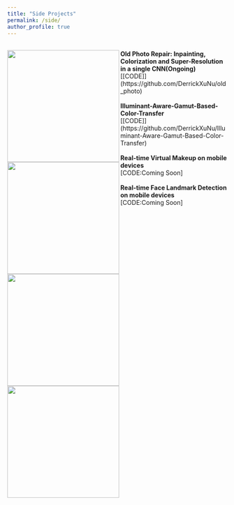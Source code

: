 ```yaml
---
title: "Side Projects"
permalink: /side/
author_profile: true
---
```

<br>
<img align="left" width="256" height="256" src="https://derrickxunu.github.io/files/OLD_PHOTO.PNG">
<b>Old Photo Repair: Inpainting, Colorization and Super-Resolution in a single CNN(Ongoing)</b> <br> 
[[CODE]](https://github.com/DerrickXuNu/old_photo) <br>


<br>
<img align="left" width="256" height="256" src="https://derrickxunu.github.io/files/COLOR20.PNG">
<b>Illuminant-Aware-Gamut-Based-Color-Transfer</b> <br> 
[[CODE]](https://github.com/DerrickXuNu/Illuminant-Aware-Gamut-Based-Color-Transfer) <br>

<br>
<img align="left" width="256" height="256" src="https://derrickxunu.github.io/files/makeup.gif">
<b>Real-time Virtual Makeup on mobile devices</b> <br> 
[CODE:Coming Soon] <br>

<br>
<img align="left" width="256" height="256" src="https://derrickxunu.github.io/files/fd.gif">
<b>Real-time Face Landmark Detection on mobile devices</b> <br> 
[CODE:Coming Soon] <br>

